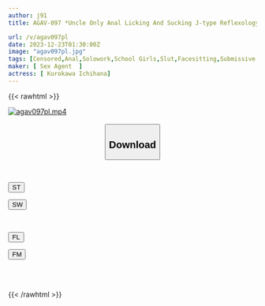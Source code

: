```yaml
---
author: j91
title: AGAV-097 *Uncle Only Anal Licking And Sucking J-type Reflexology Ichika Kurokawa

url: /v/agav097pl
date: 2023-12-23T01:30:00Z
image: "agav097pl.jpg"
tags: [Censored,Anal,Solowork,School Girls,Slut,Facesitting,Submissive Men	 ]
maker: [ Sex Agent  ]
actress: [ Kurokawa Ichihana]
---
```



{{< rawhtml >}}

<div class="video" data-videoid="ZqDVL4vZkZHqlwY">
    <a href="javascript:;">
        <img src="/v/agav097pl/agav097pl.jpg" width="WIDTH" height="HEIGHT" alt="agav097pl.mp4" loading="lazy">
    </a>
</div>

<script type="text/javascript" src="https://j91.asia/asset/on-demand-st.js"></script>

<br>
  <link rel="stylesheet" href="https://j91.asia/asset/bs5.css">
  
  <center>
  <button class="btn btn-primary" type="button" data-bs-toggle="collapse" data-bs-target=".multi-collapse" aria-expanded="false" aria-controls="multiCollapseExample1 multiCollapseExample2"><h2>Download</h2></button></center>
</p>
<div class="row">
  <div class="col">
    <div class="collapse multi-collapse" id="multiCollapseExample1">
      <div class="card card-body">
	      	      <br>
<div class="buttons">  
<p><a href="https://streamtape.to/v/ZqDVL4vZkZHqlwY" target="_blank"><button class="btn-hover color-3"><i class="fa fa-download"></i> ST</button></a></p>
<p><a href="https://flaswish.com/jceeksgcxksi" target="_blank"><button class="btn-hover color-2"><i class="fa fa-download"></i> SW</button></a></p></div>
    </div>
  </div>
</div>
  <div class="col">
    <div class="collapse multi-collapse" id="multiCollapseExample2">
      <div class="card card-body">
	      <br>
<div class="buttons">
<p><a href="javascript:;" target="_blank"><button class="btn-hover color-9"><i class="fa fa-download"></i> FL</button></a></p>
<p><a href="javascript:;" target="_blank"><button class="btn-hover color-8"><i class="fa fa-download"></i> FM</button></a></p></div>
<br><br>
      </div>
    </div>
  </div>
</div>

{{< /rawhtml >}}